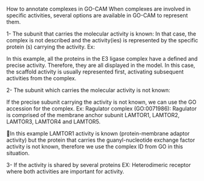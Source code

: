How to annotate complexes in GO-CAM
When complexes are involved in specific activities, several options are available in GO-CAM
to represent them.

1- The subunit that carries the molecular activity is known:
In that case, the complex is not described and the activity(ies) is represented by the specific
protein (s) carrying the activity.
Ex:

In this example, all the proteins in the E3 ligase complex have a defined and precise activity.
Therefore, they are all displayed in the model. In this case, the scaffold activity is usually
represented first, activating subsequent activities from the complex.

2- The subunit which carries the molecular activity is not known:

If the precise subunit carrying the activity is not known, we can use the GO accession for the
complex.
Ex: Ragulator complex (GO:0071986): Ragulator is comprised of the membrane anchor
subunit LAMTOR1, LAMTOR2, LAMTOR3, LAMTOR4 and LAMTOR5.

In this example LAMTOR1 activity is known (protein-membrane adaptor activity) but the
protein that carries the guanyl-nucleotide exchange factor activity is not known, therefore we
use the complex ID from GO in this situation.

3- If the activity is shared by several proteins
EX: Heterodimeric receptor where both activities are important for activity.

